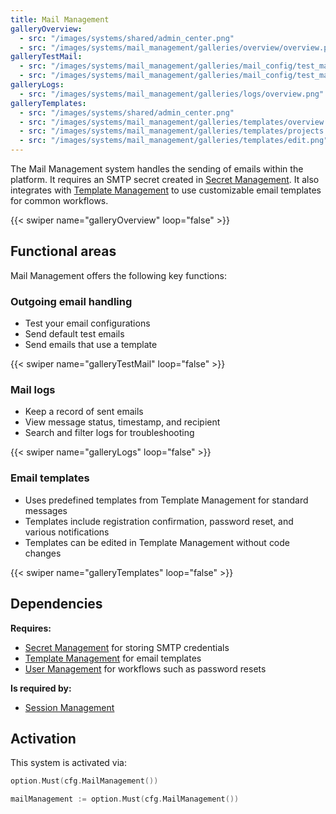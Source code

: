 ```yaml
---
title: Mail Management
galleryOverview:
  - src: "/images/systems/shared/admin_center.png"
  - src: "/images/systems/mail_management/galleries/overview/overview.png"
galleryTestMail:
  - src: "/images/systems/mail_management/galleries/mail_config/test_mail.png"
  - src: "/images/systems/mail_management/galleries/mail_config/test_mail_with_template.png"
galleryLogs:
  - src: "/images/systems/mail_management/galleries/logs/overview.png"
galleryTemplates:
  - src: "/images/systems/shared/admin_center.png"
  - src: "/images/systems/mail_management/galleries/templates/overview.png"
  - src: "/images/systems/mail_management/galleries/templates/projects.png"
  - src: "/images/systems/mail_management/galleries/templates/edit.png"
---
```

The Mail Management system handles the sending of emails within the platform.
It requires an SMTP secret created in [Secret Management](../secret_management/_index.md).
It also integrates with [Template Management](../template_management/_index.md) to use customizable email templates for common workflows.

{{< swiper name="galleryOverview" loop="false" >}}

## Functional areas
Mail Management offers the following key functions:

### Outgoing email handling
- Test your email configurations
- Send default test emails
- Send emails that use a template

{{< swiper name="galleryTestMail" loop="false" >}}

### Mail logs
- Keep a record of sent emails
- View message status, timestamp, and recipient
- Search and filter logs for troubleshooting

{{< swiper name="galleryLogs" loop="false" >}}

### Email templates
- Uses predefined templates from Template Management for standard messages
- Templates include registration confirmation, password reset, and various notifications
- Templates can be edited in Template Management without code changes

{{< swiper name="galleryTemplates" loop="false" >}}

## Dependencies
**Requires:**
- [Secret Management](../secret_management/_index.md) for storing SMTP credentials
- [Template Management](../template_management/_index.md) for email templates
- [User Management](../user_management/_index.md) for workflows such as password resets

**Is required by:**
- [Session Management](../session_management/_index.md)

## Activation
This system is activated via:
```go
option.Must(cfg.MailManagement())
```

```go
mailManagement := option.Must(cfg.MailManagement())
```